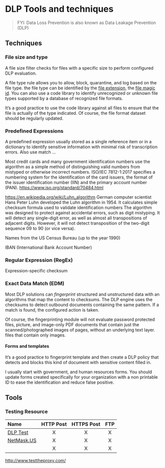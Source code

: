 # DLP Tools and techniques

> FYI: Data Loss Prevention is also known as Data Leakage Prevention (DLP) 
## Techniques


### File size and type

A file size filter checks for files with a specific size to perform configured DLP evaluation.

A file type rule allows you to allow, block, quarantine, and log based on the file type. the file type can be identified by the [file extension](https://file-extension.net/seeker/), the [file magic id](https://en.wikipedia.org/wiki/List_of_file_signatures). You can also use a code library to identify unrecognized or unknown file types supported by a database of recognized file formats.

It’s a good practice to use the code library against all files to ensure that the file is actually of the type indicated. Of course, the file format dataset should be regularly updated.

### Predefined Expressions

A predefined expression usually stored as a single reference item or in a dictionary to identify sensitive information with minimal risk of transcription errors. Also use match ...



Most credit cards and many government identification numbers use the algorithm as a simple method of distinguishing valid numbers from mistyped or otherwise incorrect numbers. ISO/IEC 7812-1:2017 specifies a numbering system for the identification of the card issuers, the format of the issuer identification number (IIN) and the primary account number (PAN).
https://www.iso.org/standard/70484.html

https://en.wikipedia.org/wiki/Luhn_algorithm
German computer scientist Hans Peter Luhn developed the Luhn algorithm in 1954. It calculates simple checksum formula used to validate identification numbers The algorithm was designed to protect against accidental errors, such as digit mistyping. It will detect any single-digit error, as well as almost all transpositions of adjacent digits. However, it will not detect transposition of the two-digit sequence 09 to 90 (or vice versa).


Names from the US Census Bureau (up to the year 1990)

IBAN (International Bank Account Number)

### Regular Expression (RegEx)

Expression-specific checksum

### Exact Data Match (EDM)
Most DLP solutions can _fingerprint_ structured and unstructured data with an algorithms that map the content to checksums. The DLP engine uses the checksums to detect outbound documents containing the same pattern. If a match is found, the configured action is taken. 

Of course, the fingerprinting module will not evaluate password protected files, picture, and image-only PDF documents that contain just the scanned/photographed images of pages, without an underlying text layer.
files that contain only images.

#### Forms and templates
It’s a good practice to fingerprint template and then create a DLP policy that detects and blocks this kind of document with sensitive content filled in. 

I usually start with government, and human resources forms. You should update forms created specifically for your organization with a non printable ID to ease the identification and reduce false positive.


## Tools

### Testing Resource 

| Name   | HTTP Post | HTTPS Post | FTP |
| :-- |:--: | :--:| :--: |
|[DLP Test](https://dlptest.com/)| X | X | X |
|[NetMask.US](http://www.netmask.us/dlptest)| X | X | X |
|| X | X | X |
http://www.testtheproxy.com/


